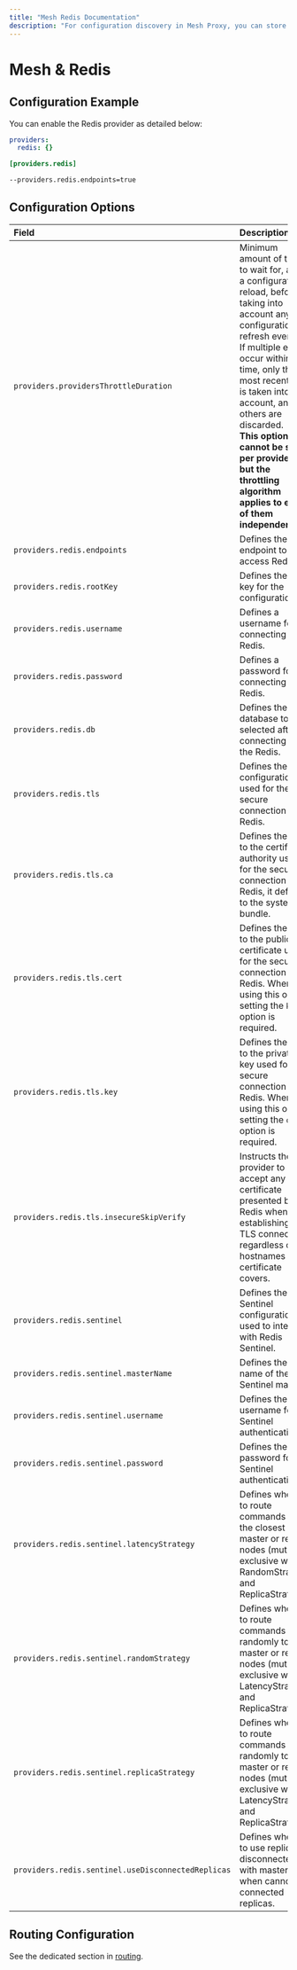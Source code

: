 ```yaml
---
title: "Mesh Redis Documentation"
description: "For configuration discovery in Mesh Proxy, you can store your configurations in Redis. Read the technical documentation."
---
```


# Mesh & Redis

## Configuration Example

You can enable the Redis provider as detailed below:

```yaml tab="File (YAML)"
providers:
  redis: {}
```

```toml tab="File (TOML)"
[providers.redis]
```

```bash tab="CLI"
--providers.redis.endpoints=true
```

## Configuration Options

| Field | Description                                               | Default              | Required |
|:------|:----------------------------------------------------------|:---------------------|:---------|
| `providers.providersThrottleDuration` | Minimum amount of time to wait for, after a configuration reload, before taking into account any new configuration refresh event.<br />If multiple events occur within this time, only the most recent one is taken into account, and all others are discarded.<br />**This option cannot be set per provider, but the throttling algorithm applies to each of them independently.** | 2s  | No |
| `providers.redis.endpoints` | Defines the endpoint to access Redis. |  "127.0.0.1:6379"    | Yes   |
| `providers.redis.rootKey` | Defines the root key for the configuration. |  "Mesh"     | Yes   |
| `providers.redis.username` | Defines a username for connecting to Redis. |  ""    | No   |
| `providers.redis.password` | Defines a password for connecting to Redis. |  ""    | No   |
| `providers.redis.db` | Defines the database to be selected after connecting to the Redis. |  0    | No   |
| `providers.redis.tls` | Defines the TLS configuration used for the secure connection to Redis. |  -    | No   |
| `providers.redis.tls.ca` | Defines the path to the certificate authority used for the secure connection to Redis, it defaults to the system bundle.  | "" | No   |
| `providers.redis.tls.cert` | Defines the path to the public certificate used for the secure connection to Redis. When using this option, setting the `key` option is required. |  ""   | Yes   |
| `providers.redis.tls.key` | Defines the path to the private key used for the secure connection to Redis. When using this option, setting the `cert` option is required. |  ""   | Yes   |
| `providers.redis.tls.insecureSkipVerify` | Instructs the provider to accept any certificate presented by Redis when establishing a TLS connection, regardless of the hostnames the certificate covers. | false   | No   |
| `providers.redis.sentinel` | Defines the Sentinel configuration used to interact with Redis Sentinel. | -   | No   |
| `providers.redis.sentinel.masterName` | Defines the name of the Sentinel master. |  ""  | Yes   |
| `providers.redis.sentinel.username` | Defines the username for Sentinel authentication. | "" | No   |
| `providers.redis.sentinel.password` | Defines the password for Sentinel authentication. | "" | No   |
| `providers.redis.sentinel.latencyStrategy` | Defines whether to route commands to the closest master or replica nodes (mutually exclusive with RandomStrategy and ReplicaStrategy). | false   | No   |
| `providers.redis.sentinel.randomStrategy` | Defines whether to route commands randomly to master or replica nodes (mutually exclusive with LatencyStrategy and ReplicaStrategy). | false   | No   |
| `providers.redis.sentinel.replicaStrategy` | Defines whether to route commands randomly to master or replica nodes (mutually exclusive with LatencyStrategy and ReplicaStrategy). | false   | No   |
| `providers.redis.sentinel.useDisconnectedReplicas` | Defines whether to use replicas disconnected with master when cannot get connected replicas. | false   | false   |

## Routing Configuration

See the dedicated section in [routing](../../../../routing/providers/kv.md).
